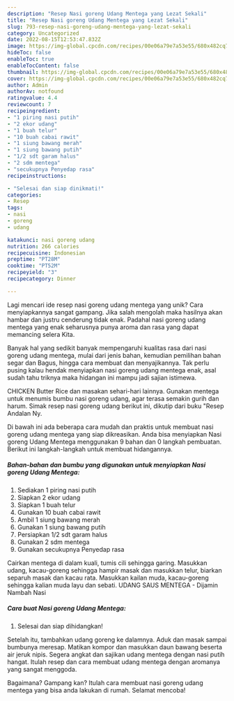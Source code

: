 ```yaml
---
description: "Resep Nasi goreng Udang Mentega yang Lezat Sekali"
title: "Resep Nasi goreng Udang Mentega yang Lezat Sekali"
slug: 793-resep-nasi-goreng-udang-mentega-yang-lezat-sekali
category: Uncategorized
date: 2022-08-15T12:53:47.832Z
image: https://img-global.cpcdn.com/recipes/00e06a79e7a53e55/680x482cq70/nasi-goreng-udang-mentega-foto-resep-utama.jpg
hideToc: false
enableToc: true
enableTocContent: false
thumbnail: https://img-global.cpcdn.com/recipes/00e06a79e7a53e55/680x482cq70/nasi-goreng-udang-mentega-foto-resep-utama.jpg
cover: https://img-global.cpcdn.com/recipes/00e06a79e7a53e55/680x482cq70/nasi-goreng-udang-mentega-foto-resep-utama.jpg
author: Admin
authorAv: notfound
ratingvalue: 4.4
reviewcount: 7
recipeingredient:
- "1 piring nasi putih"
- "2 ekor udang"
- "1 buah telur"
- "10 buah cabai rawit"
- "1 siung bawang merah"
- "1 siung bawang putih"
- "1/2 sdt garam halus"
- "2 sdm mentega"
- "secukupnya Penyedap rasa"
recipeinstructions:

- "Selesai dan siap dinikmati!"
categories:
- Resep
tags:
- nasi
- goreng
- udang

katakunci: nasi goreng udang 
nutrition: 266 calories
recipecuisine: Indonesian
preptime: "PT28M"
cooktime: "PT52M"
recipeyield: "3"
recipecategory: Dinner

---
```





Lagi mencari ide resep nasi goreng udang mentega yang unik? Cara menyiapkannya sangat gampang. Jika salah mengolah maka hasilnya akan hambar dan justru cenderung tidak enak. Padahal nasi goreng udang mentega yang enak seharusnya punya aroma dan rasa yang dapat memancing selera Kita.





Banyak hal yang sedikit banyak mempengaruhi kualitas rasa dari nasi goreng udang mentega, mulai dari jenis bahan, kemudian pemilihan bahan segar dan Bagus, hingga cara membuat dan menyajikannya. Tak perlu pusing kalau hendak menyiapkan nasi goreng udang mentega enak,      asal sudah tahu triknya maka hidangan ini mampu jadi sajian istimewa.














CHICKEN Butter Rice dan masakan sehari-hari lainnya. Gunakan mentega untuk menumis bumbu nasi goreng udang, agar terasa semakin gurih dan harum. Simak resep nasi goreng udang berikut ini, dikutip dari buku &#34;Resep Andalan Ny.






Di bawah ini ada beberapa cara mudah dan praktis untuk membuat nasi goreng udang mentega yang siap dikreasikan. Anda bisa menyiapkan Nasi goreng Udang Mentega menggunakan 9 bahan dan 0 langkah pembuatan. Berikut ini langkah-langkah untuk membuat hidangannya.

<!--inarticleads1-->

##### Bahan-bahan dan bumbu yang digunakan untuk menyiapkan Nasi goreng Udang Mentega:

1. Sediakan 1 piring nasi putih
1. Siapkan 2 ekor udang
1. Siapkan 1 buah telur
1. Gunakan 10 buah cabai rawit
1. Ambil 1 siung bawang merah
1. Gunakan 1 siung bawang putih
1. Persiapkan 1/2 sdt garam halus
1. Gunakan 2 sdm mentega
1. Gunakan secukupnya Penyedap rasa


Cairkan mentega di dalam kuali, tumis cili sehingga garing. Masukkan udang, kacau-goreng sehingga hampir masak dan masukkan telur, biarkan separuh masak dan kacau rata. Masukkan kailan muda, kacau-goreng sehingga kalian muda layu dan sebati. UDANG SAUS MENTEGA - Dijamin Nambah Nasi 

<!--inarticleads2-->

##### Cara buat Nasi goreng Udang Mentega:


1. Selesai dan siap dihidangkan!

Setelah itu, tambahkan udang goreng ke dalamnya. Aduk dan masak sampai bumbunya meresap. Matikan kompor dan masukkan daun bawang beserta air jeruk nipis. Segera angkat dan sajikan udang mentega dengan nasi putih hangat. Itulah resep dan cara membuat udang mentega dengan aromanya yang sangat menggoda. 

Bagaimana? Gampang kan? Itulah cara membuat nasi goreng udang mentega yang bisa anda lakukan di rumah. Selamat mencoba!
